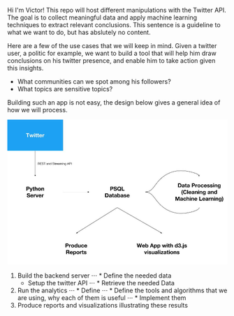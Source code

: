 Hi I'm Victor!
This repo will host different manipulations with the Twitter API.
The goal is to collect meaningful data and apply machine learning techniques to extract relevant conclusions. This sentence is a guideline to what we want to do, but has abslutely no content.

Here are a few of the use cases that we will keep in mind. Given a twitter user, a politic for example, we want to build a tool that will help him draw conclusions on his twitter presence, and enable him to take action given this insights.
  - What communities can we spot among his followers?
  - What topics are sensitive topics?

Building such an app is not easy, the design below gives a general idea of how we will process.

![Solution Design](https://github.com/french-analysis/twitter_analysis/blob/master/Solution%20design.jpg)

1) Build the backend server
⋅⋅⋅ * Define the needed data
    * Setup the twitter API
⋅⋅⋅ * Retrieve the needed Data
2) Run the analytics
⋅⋅⋅ * Define 
⋅⋅⋅ * Define the tools and algorithms that we are using, why each of them is useful
⋅⋅⋅ * Implement them
3) Produce reports and visualizations illustrating these results
